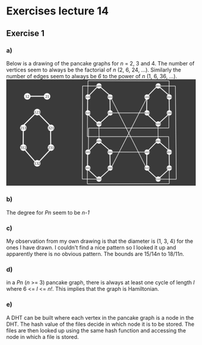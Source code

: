# Exercises lecture 14

## Exercise 1
### a)
Below is a drawing of the pancake graphs for *n* = 2, 3 and 4.
The number of vertices seem to always be the factorial of *n* (2, 6, 24, ...).
Similarly the number of edges seem to always be *6* to the power of *n* (1, 6, 36, ...).
![pancake graph](images/pancake_graph.png)

### b)
The degree for *Pn* seem to be *n-1*

### c)
My observation from my own drawing is that the diameter is (1, 3, 4) for the ones I have drawn. I couldn't find a nice pattern so I looked it up and apparently there is no obvious pattern.
The bounds are 15/14*n* to 18/11*n*.

### d)
in a *Pn* (*n* >= 3) pancake graph, there is always at least one cycle of length *l* where 6 <= *l* <= *n!*.
This implies that the graph is Hamiltonian. 

### e)
A DHT can be built where each vertex in the pancake graph is a node in the DHT.
The hash value of the files decide in which node it is to be stored.
The files are then looked up using the same hash function and accessing the node in which a file is stored.
